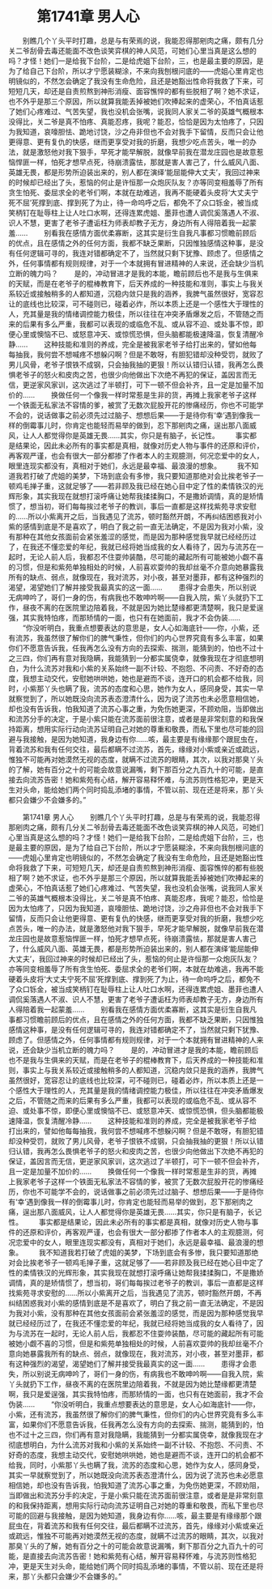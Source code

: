 # 　　第1741章 男人心
　　别瞧几个丫头平时打趣，总是与有荣焉的说，我能忍得那剜肉之痛，颇有几分关二爷刮骨去毒还能面不改色谈笑弈棋的神人风范，可她们心里当真是这么想的吗？才怪！她们一是给我下台阶，二是给虎姐下台阶，三，也是最主要的原因，是为了给自己下台阶，所以才宁愿装糊涂，不来向我刨根问底的——虎姐心里肯定也明镜似的，不然怎会确定了我没有生命危险，且还是她豁出性命将我救了下来，可短短几天，却还是自责煎熬到神形消瘦、面容憔悴的都有些脱相了啊？她不求证，也不外乎是那三个原因，所以就算我能丢掉被她们吹捧起来的虚荣心，不怕真话惹了她们心疼难过、气苦失望，我也没机会张嘴，说我同人家关二爷的英雄气概根本没得比，关二爷是真不怕疼、真能忍疼，我呢？能忍，恰恰是因为太怕疼了，只因为我知道，哀嚎胆怯、跪地讨饶，沙之舟非但也不会对我手下留情，反而只会让他更得意、更有复仇的快感，继而更享受对我的折磨，我想少吃点苦头，唯一的办法，就是激怒他对我下狠手，早死才能早解脱，就像早前我在潜龙庄园也是故意惹恼悍匪一样，怕死才想早点死，待崩溃露怯，那就是害人害己了，什么威风八面、英雄无畏，都是形势所迫装出来的，别人都在演绎‘能屈能伸大丈夫’，我回过神来的时候却已经出了头，惹恼的何止是许恒那一众炮灰队友？亦等同变相羞辱了所有贪生怕死、委屈求全的老爷们啊，本就在劫难逃，我再不能硬着头皮将‘大丈夫宁死不屈’死撑到底、撑到死了为止，待一命呜呼之后，都免不了众口铄金，被当成笑柄钉在耻辱柱上让人吐口水啊，还得连累虎姐、墨菲也遭人调侃奚落遇人不淑、识人不慧，更害了老爷子遭诟枉为师表却教子无方，身边所有人得陪着我一起蒙羞……
　　别看我在感情方面优柔寡断，这其实是衍生自我凡事都习惯瞻前顾后的优点，且在感情之外的任何方面，我都不缺乏果断，只因惟独感情这种事，是没有任何逻辑可寻的，我连对错都确定不了，当然就只剩下犹豫、顾虑了。但感情之外，任何事情都有规则规律，对于一个本就拥有冒进精神的人来说，还会缺少当机立断的魄力吗？
　　是的，冲动冒进才是我的本能，瞻前顾后也不是我与生俱来的天赋，而是在老爷子的棍棒教育下，后天养成的一种技能和准则，事实上与我关系较近或接触稍多的人都知道，沉稳内敛只是我的涵养，我脾气虽然很好，宽容忍让的底线也比较深，可不碰则已，碰着必炸，所以本质上还是一个感性大于理性的人，充其量是我的情绪调控能力极佳，所以往往在冲突矛盾爆发之后，不管随之而来的后果有多么严重，我都可以表现的或临危不乱、或从容不迫、或处事不惊，即便心里或懊恼不已、或怒意冲天、或惊慌恐惧，但头脑都能极速降温，恢复清醒冷静……
　　这种技能和准则的养成，完全是被我家老爷子给打出来的，譬如他每每抽我，我何尝不想喊疼不想躲闪啊？但是不敢呀，有胆犯错却没种受罚，就败了男儿风骨，老爷子恨铁不成钢，只会抽我抽的更狠！所以认错归认错，我再怎么畏惧老爷子的怒火和皮肉之苦，也很少向他做出下次绝不再犯的保证，盖因言而无信，更逆家风家训，这次逃过了半顿打，可下一顿不但会补齐，且一定是加量不加价的……
　　换做任何一个像我一样时常惹是生非的货，再摊上我家老爷子这样一个铁面无私家法不容情的爹，被赏了无数次屁股开花的惨痛经历，你也不可能学不会的，说话做事之前必须先过过脑子、想想后果——于是待你有‘幸’遇到像我一样的倒霉事儿时，你肯定也能轻而易举的做到，忍下那剜肉之痛，逞出那八面威风，让人人都觉得你是英雄无畏……其实，你只是有脑子，长记性。
　　事实都是结果论，因此未必所有的事实都是真相，就像对历史人物与事件的还原和评价，再客观严谨，也会有很大一部分都掺了作者本人的主观臆测，何况恋爱中的女人，眼里连现实都没有，真相对于她们，永远是最幸福、最浪漫的想象。
　　我不知道我若打破了虎姐的美梦，下场到底会有多惨，我只要知道那绝对会比挨老爷子一顿鸡毛掸子重，这就足够了——若非顾及我已经在她心目中定了性的柔情铁汉的光辉形象，其实我现在就想打滚呼痛让她帮我揉揉胸口，不是撒娇调情，真的是矫情惯了，想当初，哥们每每挨过老爷子的教训，事后一直都是这样找紫苑寻求安慰的……所以小紫离开之后，当我遇见了流苏，顿时豁然开朗，不再纠结困惑我对小紫的感情到底是不是喜欢了，明白了我之前一直无法确定，不是因为我对小紫，没有那种在其他女孩面前会紧张羞涩的感觉，而是因为那种感觉我早就已经经历过了，在我还不懂恋爱的年纪，我就已经将她当成我的女人看待了，因为与流苏在一起时，无论人前人后，我都忍不住耍帅装酷，尽可能的藏起所有可能被她小觑不喜的习惯，但是和紫苑单独相处的时候，人前喜欢耍帅的我却丝毫不介意向她暴露我所有的缺点、弱点，就像现在，我对流苏，对小夜，甚至对墨菲，都有这种强烈的渴望，渴望她们了解并接受我最真实的这一面……
　　患得才会患失，所以别说无病呻吟了，哥们一身的伤，有病我也不敢呻吟啊——自我入院，紫丫头就扔下工作，昼夜不离的在医院里边陪着我，不就是因为她比楚缘都更清楚啊，我只是爱逞强，其实我特怕疼，而那矫情的一面，也只有在她面前，我才不会伪装……
　　“你没听明白，我重点想要表达的意思是，女人心如海底针——你，小紫，还有流苏，我虽然很了解你们的脾气秉性，但你们的内心世界究竟有多么丰富，如果你们不愿意告诉我，任我再怎么没有方向的去探索、揣测，能猜到的，怕也不过十之三四，你们再有意对我隐瞒，我能猜到一分都实属侥幸，就像我现在才彻底想明白，为什么流苏对我和小紫的关系始终一副不计较、不抱怨、不问责、不好奇的态度，我想主动交代，安慰她哄哄她，她也是避而不谈，连开口的机会都不给我，同时，小紫那丫头也瞒了我，流苏的态度和心思，她作为女人，感同身受，其实一早就察觉到了，所以她既没向流苏表态澄清什么，因为说了流苏也未必愿意相信她，却也没有告诉我，怕我知道了流苏心事之重，为免伤她更深，不顾劝阻，当即做出和流苏分手的决定，于是小紫只能在流苏面前很注意，或者是是非常刻意的和我保持距离，想用实际行动向流苏证明自己对她的尊重和敬畏，而私下里也尽可能的回避与我接触，是因为她知道，我身边有你……咳，最主要是有缘缘那个跟屁虫在，背着流苏和我有任何交往，最后都瞒不过流苏，首先，缘缘对小紫或亲近或疏远，惟独不可能再对她漠然无视的态度，就瞒不过流苏的眼睛，其次，以我对那臭丫头的了解，她有百分之十的可能会故意说漏嘴，剩下那百分之九百九十的可能，是直接去向流苏告密！她和紫苑有心结，解开容易释怀难，与流苏则性格犯冲，更是天生对头命，能给她们两个同时捣乱添堵的事情，不管以前、现在还是将来，那丫头都只会嫌少不会嫌多的。”

　　第1741章 男人心
　　别瞧几个丫头平时打趣，总是与有荣焉的说，我能忍得那剜肉之痛，颇有几分关二爷刮骨去毒还能面不改色谈笑弈棋的神人风范，可她们心里当真是这么想的吗？才怪！她们一是给我下台阶，二是给虎姐下台阶，三，也是最主要的原因，是为了给自己下台阶，所以才宁愿装糊涂，不来向我刨根问底的——虎姐心里肯定也明镜似的，不然怎会确定了我没有生命危险，且还是她豁出性命将我救了下来，可短短几天，却还是自责煎熬到神形消瘦、面容憔悴的都有些脱相了啊？她不求证，也不外乎是那三个原因，所以就算我能丢掉被她们吹捧起来的虚荣心，不怕真话惹了她们心疼难过、气苦失望，我也没机会张嘴，说我同人家关二爷的英雄气概根本没得比，关二爷是真不怕疼、真能忍疼，我呢？能忍，恰恰是因为太怕疼了，只因为我知道，哀嚎胆怯、跪地讨饶，沙之舟非但也不会对我手下留情，反而只会让他更得意、更有复仇的快感，继而更享受对我的折磨，我想少吃点苦头，唯一的办法，就是激怒他对我下狠手，早死才能早解脱，就像早前我在潜龙庄园也是故意惹恼悍匪一样，怕死才想早点死，待崩溃露怯，那就是害人害己了，什么威风八面、英雄无畏，都是形势所迫装出来的，别人都在演绎‘能屈能伸大丈夫’，我回过神来的时候却已经出了头，惹恼的何止是许恒那一众炮灰队友？亦等同变相羞辱了所有贪生怕死、委屈求全的老爷们啊，本就在劫难逃，我再不能硬着头皮将‘大丈夫宁死不屈’死撑到底、撑到死了为止，待一命呜呼之后，都免不了众口铄金，被当成笑柄钉在耻辱柱上让人吐口水啊，还得连累虎姐、墨菲也遭人调侃奚落遇人不淑、识人不慧，更害了老爷子遭诟枉为师表却教子无方，身边所有人得陪着我一起蒙羞……
　　别看我在感情方面优柔寡断，这其实是衍生自我凡事都习惯瞻前顾后的优点，且在感情之外的任何方面，我都不缺乏果断，只因惟独感情这种事，是没有任何逻辑可寻的，我连对错都确定不了，当然就只剩下犹豫、顾虑了。但感情之外，任何事情都有规则规律，对于一个本就拥有冒进精神的人来说，还会缺少当机立断的魄力吗？
　　是的，冲动冒进才是我的本能，瞻前顾后也不是我与生俱来的天赋，而是在老爷子的棍棒教育下，后天养成的一种技能和准则，事实上与我关系较近或接触稍多的人都知道，沉稳内敛只是我的涵养，我脾气虽然很好，宽容忍让的底线也比较深，可不碰则已，碰着必炸，所以本质上还是一个感性大于理性的人，充其量是我的情绪调控能力极佳，所以往往在冲突矛盾爆发之后，不管随之而来的后果有多么严重，我都可以表现的或临危不乱、或从容不迫、或处事不惊，即便心里或懊恼不已、或怒意冲天、或惊慌恐惧，但头脑都能极速降温，恢复清醒冷静……
　　这种技能和准则的养成，完全是被我家老爷子给打出来的，譬如他每每抽我，我何尝不想喊疼不想躲闪啊？但是不敢呀，有胆犯错却没种受罚，就败了男儿风骨，老爷子恨铁不成钢，只会抽我抽的更狠！所以认错归认错，我再怎么畏惧老爷子的怒火和皮肉之苦，也很少向他做出下次绝不再犯的保证，盖因言而无信，更逆家风家训，这次逃过了半顿打，可下一顿不但会补齐，且一定是加量不加价的……
　　换做任何一个像我一样时常惹是生非的货，再摊上我家老爷子这样一个铁面无私家法不容情的爹，被赏了无数次屁股开花的惨痛经历，你也不可能学不会的，说话做事之前必须先过过脑子、想想后果——于是待你有‘幸’遇到像我一样的倒霉事儿时，你肯定也能轻而易举的做到，忍下那剜肉之痛，逞出那八面威风，让人人都觉得你是英雄无畏……其实，你只是有脑子，长记性。
　　事实都是结果论，因此未必所有的事实都是真相，就像对历史人物与事件的还原和评价，再客观严谨，也会有很大一部分都掺了作者本人的主观臆测，何况恋爱中的女人，眼里连现实都没有，真相对于她们，永远是最幸福、最浪漫的想象。
　　我不知道我若打破了虎姐的美梦，下场到底会有多惨，我只要知道那绝对会比挨老爷子一顿鸡毛掸子重，这就足够了——若非顾及我已经在她心目中定了性的柔情铁汉的光辉形象，其实我现在就想打滚呼痛让她帮我揉揉胸口，不是撒娇调情，真的是矫情惯了，想当初，哥们每每挨过老爷子的教训，事后一直都是这样找紫苑寻求安慰的……所以小紫离开之后，当我遇见了流苏，顿时豁然开朗，不再纠结困惑我对小紫的感情到底是不是喜欢了，明白了我之前一直无法确定，不是因为我对小紫，没有那种在其他女孩面前会紧张羞涩的感觉，而是因为那种感觉我早就已经经历过了，在我还不懂恋爱的年纪，我就已经将她当成我的女人看待了，因为与流苏在一起时，无论人前人后，我都忍不住耍帅装酷，尽可能的藏起所有可能被她小觑不喜的习惯，但是和紫苑单独相处的时候，人前喜欢耍帅的我却丝毫不介意向她暴露我所有的缺点、弱点，就像现在，我对流苏，对小夜，甚至对墨菲，都有这种强烈的渴望，渴望她们了解并接受我最真实的这一面……
　　患得才会患失，所以别说无病呻吟了，哥们一身的伤，有病我也不敢呻吟啊——自我入院，紫丫头就扔下工作，昼夜不离的在医院里边陪着我，不就是因为她比楚缘都更清楚啊，我只是爱逞强，其实我特怕疼，而那矫情的一面，也只有在她面前，我才不会伪装……
　　“你没听明白，我重点想要表达的意思是，女人心如海底针——你，小紫，还有流苏，我虽然很了解你们的脾气秉性，但你们的内心世界究竟有多么丰富，如果你们不愿意告诉我，任我再怎么没有方向的去探索、揣测，能猜到的，怕也不过十之三四，你们再有意对我隐瞒，我能猜到一分都实属侥幸，就像我现在才彻底想明白，为什么流苏对我和小紫的关系始终一副不计较、不抱怨、不问责、不好奇的态度，我想主动交代，安慰她哄哄她，她也是避而不谈，连开口的机会都不给我，同时，小紫那丫头也瞒了我，流苏的态度和心思，她作为女人，感同身受，其实一早就察觉到了，所以她既没向流苏表态澄清什么，因为说了流苏也未必愿意相信她，却也没有告诉我，怕我知道了流苏心事之重，为免伤她更深，不顾劝阻，当即做出和流苏分手的决定，于是小紫只能在流苏面前很注意，或者是是非常刻意的和我保持距离，想用实际行动向流苏证明自己对她的尊重和敬畏，而私下里也尽可能的回避与我接触，是因为她知道，我身边有你……咳，最主要是有缘缘那个跟屁虫在，背着流苏和我有任何交往，最后都瞒不过流苏，首先，缘缘对小紫或亲近或疏远，惟独不可能再对她漠然无视的态度，就瞒不过流苏的眼睛，其次，以我对那臭丫头的了解，她有百分之十的可能会故意说漏嘴，剩下那百分之九百九十的可能，是直接去向流苏告密！她和紫苑有心结，解开容易释怀难，与流苏则性格犯冲，更是天生对头命，能给她们两个同时捣乱添堵的事情，不管以前、现在还是将来，那丫头都只会嫌少不会嫌多的。”
